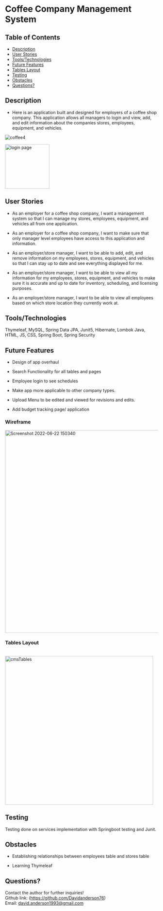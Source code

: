 # Coffee Company Management System

## Table of Contents

- [Description](#Description)
- [User Stories](#User-Stories)
- [Tools/Technologies](#Tools/Technologies)
- [Future Features](#Future-Features)
- [Tables Layout](#Tables-Layout)
- [Testing](#Testing)
- [Obstacles](#Obstacles)
- [Questions?](#Questions?)

## Description

- Here is an application built and designed for employers of a coffee shop company. This application allows all managers to login and view, add, and edit information about the companies stores, employees, equipment, and vehicles.

![coffee4](https://user-images.githubusercontent.com/42220778/175827452-fc830c03-99d3-4581-b9b4-c53e230be50e.jpg)


<img width="146" alt="login page" src="https://user-images.githubusercontent.com/42220778/175827379-76f5b74f-55b7-42c2-b316-257f6b74808d.png">

## User Stories


- As an employer for a coffee shop company, I want a management system so that I can manage my stores, employees, equipment, and vehicles all from one application.

- As an employer for a coffee shop company, I want to make sure that only manager level employees have access to this application and information.

- As an employer/store manager, I want to be able to add, edit, and remove information on my employees, stores, equipment, and vehicles so that I can stay up to date and see everything displayed for me.

- As an employer/store manager, I want to be able to view all my information for my employees, stores, equipment, and vehicles to make sure it is accurate and up to date for inventory, scheduling, and licensing purposes.

- As an employer/store manager, I want to be able to view all employees based on which store location they currently work at.

## Tools/Technologies
Thymeleaf, MySQL, Spring Data JPA, Junit5, Hibernate, Lombok
Java, HTML, JS, CSS, Spring Boot, Spring Security

## Future Features

- Design of app overhaul

- Search Functionality for all tables and pages

- Employee login to see schedules

- Make app more applicable to other company types. 

- Upload Menu to be edited and viewed for revisions and edits.

- Add budget tracking page/ application


### Wireframe

<img width="665" alt="Screenshot 2022-06-22 150340" src="https://user-images.githubusercontent.com/42220778/175126609-0b7b4832-4ee0-4e86-8543-627031ca7ad5.png">

### Tables Layout

<br><img width="488" alt="cmsTables" src="https://user-images.githubusercontent.com/42220778/173092504-856d7496-ced5-49bf-b5e1-e9896a4e9a97.png">

## Testing

Testing done on services implementation with Springboot testing and Junit.

## Obstacles
- Establishing relationships between employees table and stores table

- Learning Thymeleaf


## Questions?

Contact the author for further inquiries!<br>
Github link: (https://github.com/Davidanderson76)<br>
Email: david.anderson1993@gmail.com
